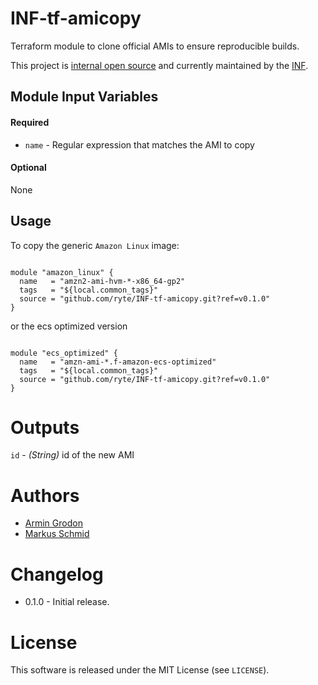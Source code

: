 INF-tf-amicopy
===========

Terraform module to clone official AMIs to ensure reproducible builds.


This project is [internal open source](https://en.wikipedia.org/wiki/Inner_source)
and currently maintained by the [INF](https://github.com/orgs/ryte/teams/inf).

Module Input Variables
----------------------

#### Required
- `name` - Regular expression that matches the AMI to copy

#### Optional
None

Usage
-----

To copy the generic `Amazon Linux` image:
```hcl

module "amazon_linux" {
  name   = "amzn2-ami-hvm-*-x86_64-gp2"
  tags   = "${local.common_tags}"
  source = "github.com/ryte/INF-tf-amicopy.git?ref=v0.1.0"
}
```
or the ecs optimized version

```hcl

module "ecs_optimized" {
  name   = "amzn-ami-*.f-amazon-ecs-optimized"
  tags   = "${local.common_tags}"
  source = "github.com/ryte/INF-tf-amicopy.git?ref=v0.1.0"
}
```

Outputs
=======
`id` - *(String)* id of the new AMI

Authors
=======

- [Armin Grodon](https://github.com/x4121)
- [Markus Schmid](https://github.com/h0raz)

Changelog
=========
- 0.1.0 - Initial release.

License
=======

This software is released under the MIT License (see `LICENSE`).
